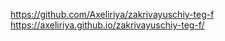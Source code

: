 https://github.com/Axeliriya/zakrivayuschiy-teg-f
https://axeliriya.github.io/zakrivayuschiy-teg-f/
